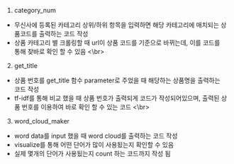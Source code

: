 1. category_num
- 무신사에 등록된 카테고리 상위/하위 항목을 입력하면 해당 카테고리에 매치되는 상품코드를 출력하는 코드 작성
- 상품 카테고리 별 크롤링할 때 url이 상품 코드를 기준으로 바뀌는데, 이를 코드를 통해 찾바로 확인 할 수 있음
<\br>

2. get_title
- 상품 번호를 get_title 함수 parameter로 주었을 때 해당하는 상품명을 출력하는 코드 작성
- tf-idf를 통해 비교 했을 때 상품 번호가 출력되게 코드가 작성되어있으며, 출력된 상품 번호를 이용하여 바로 확인 할 수 있는 코드
<\br>

3. word_cloud_maker
- word data를 input 했을 때 word cloud를 출력하는 코드 작성
- visualize를 통해 어떤 단어가 많이 사용됬는지 확인할 수 있음
- 실제 몇개의 단어가 사용됬는지 count 하는 코드까지 작성 됨
